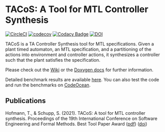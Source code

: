 # TACoS: A Tool for MTL Controller Synthesis

[![CircleCI](https://circleci.com/gh/morxa/tacos.svg?style=shield)](https://circleci.com/gh/morxa/tacos)
[![codecov](https://codecov.io/gh/morxa/tacos/branch/master/graph/badge.svg?token=6TOV7K7YS7)](https://codecov.io/gh/morxa/tacos)
[![Codacy Badge](https://app.codacy.com/project/badge/Grade/6372f01df5ac4d8790b5ef885f72ed39)](https://www.codacy.com/gh/morxa/tacos/dashboard?utm_source=github.com&amp;utm_medium=referral&amp;utm_content=morxa/tacos&amp;utm_campaign=Badge_Grade)
[![DOI](https://zenodo.org/badge/268736294.svg)](https://zenodo.org/badge/latestdoi/268736294)

TACoS is a TA Controller Synthesis tool for MTL specifications. Given a plant timed automaton, an MTL specification, and a partitioning of the actions into environment and controller actions, it synthesizes a controller such that the plant satisfies the specification.

Please check out the [Wiki](https://github.com/morxa/tacos/wiki) or the [Doxygen docs](https://morxa.github.io/tacos/) for further information.

Detailed benchmark results are available [here](https://github.com/morxa/tacos/wiki/Benchmarks).
You can also test the code and run the benchmarks on [CodeOcean](https://codeocean.com/capsule/29cca1d1-f515-4389-a5dd-3cea7acbb925/).

## Publications

Hofmann, T., & Schupp, S. (2021). TACoS: A tool for MTL controller synthesis. Proceedings of the 19th International Conference on Software Engineering and Formal Methods. Best Tool Paper Award ([pdf](https://kbsg.rwth-aachen.de/papers/sefm21-tacos.pdf)) ([doi](http://doi.org/10.1007/978-3-030-92124-8_21))
